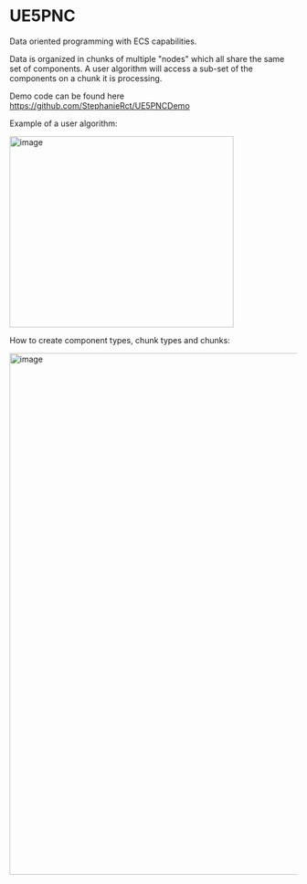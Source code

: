 # UE5PNC
Data oriented programming with ECS capabilities.

Data is organized in chunks of multiple "nodes" which all share the same set of components.
A user algorithm will access a sub-set of the components on a chunk it is processing.

Demo code can be found here https://github.com/StephanieRct/UE5PNCDemo

Example of a user algorithm:

<img width="392" height="335" alt="image" src="https://github.com/user-attachments/assets/fb62a5ea-6bb1-4bd2-9ce9-59db99b87ed2" />

How to create component types, chunk types and chunks:

<img width="1274" height="914" alt="image" src="https://github.com/user-attachments/assets/17850aa7-f82f-4a94-abb6-29cd60fc009c" />

